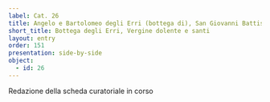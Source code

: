 ```yaml
---
label: Cat. 26
title: Angelo e Bartolomeo degli Erri (bottega di), San Giovanni Battista; Vergine dolente; San Giovanni Evangelista; Sant'Agostino
short_title: Bottega degli Erri, Vergine dolente e santi
layout: entry
order: 151
presentation: side-by-side
object:
  - id: 26
---
```


Redazione della scheda curatoriale in corso
